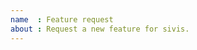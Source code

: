 ```yaml
---
name  : Feature request
about : Request a new feature for sivis.
---
```


<!--

Thank you for taking the time to add a feature request. 

sivis has potentially to cover hundreds of millions of webpages. While many of them might share a similar structure there are for sure thousands of exceptions and more. Therefore, we
will have to prioritize for the cases that are needed by the most user. Therefore, feel free to find as many "supporters" as possible.
-->

